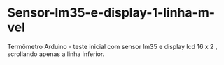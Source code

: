 # Sensor-lm35-e-display-1-linha-m-vel
Termômetro Arduino - teste inicial com sensor lm35 e display lcd 16 x 2 , scrollando apenas a linha inferior. 
